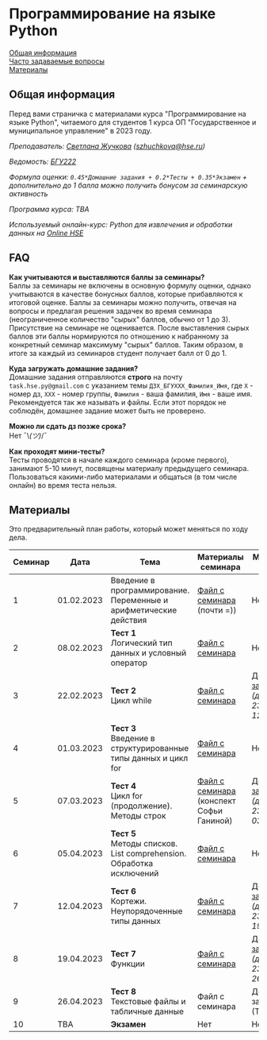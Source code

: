 # Программирование на языке Python 

[Общая информация](#general)  
[Часто задаваемые вопросы](#faq)  
[Материалы](#content)  

<a name="general"/>

## Общая информация

Перед вами страничка с материалами курса "Программирование на языке Python", читаемого для студентов 1 курса ОП "Государственное и муниципальное управление" в 2023 году.

_Преподаватель: [Светлана Жучкова](https://www.hse.ru/staff/lanalob) (szhuchkova@hse.ru)_

_Ведомость: [БГУ222](https://docs.google.com/spreadsheets/d/11PNuKEm0iSWwLvrwMJ1losbMYlQ-ufx9sXFnbUeKXqA/edit?usp=sharing)_

_Формула оценки: `0.45*Домашние задания + 0.2*Тесты + 0.35*Экзамен` + дополнительно до 1 балла можно получить бонусом за семинарскую активность_

_Программа курса: TBA_

_Используемый онлайн-курс: Python для извлечения и обработки данных на [Online HSE](https://online.hse.ru/course/view.php?id=4945)_

<a name="faq"/>

## FAQ
**Как учитываются и выставляются баллы за семинары?**  
Баллы за семинары не включены в основную формулу оценки, однако учитываются в качестве бонусных баллов, которые прибавляются к итоговой оценке. Баллы за семинары можно получить, отвечая на вопросы и предлагая решения задачек во время семинара (неограниченное количество "сырых" баллов, обычно от 1 до 3). Присутствие на семинаре не оценивается. После выставления сырых баллов эти баллы нормируются по отношению к набранному за конкретный семинар максимуму "сырых" баллов. Таким образом, в итоге за каждый из семинаров студент получает балл от 0 до 1. 

**Куда загружать домашние задания?**  
Домашние задания отправляются **строго** на почту `task.hse.py@gmail.com` с указанием темы `ДЗX_БГУXXX_Фамилия_Имя`, где `Х` - номер дз, `ХХХ` - номер группы, `Фамилия` - ваша фамилия, `Имя` - ваше имя. Рекомендуется так же называть и файлы. Если этот порядок не соблюдён, домашнее задание может быть не проверено.

**Можно ли сдать дз позже срока?**  
Нет ¯\\_(ツ)_/¯ 

**Как проходят мини-тесты?**  
Тесты проводятся в начале каждого семинара (кроме первого), занимают 5-10 минут, посвящены материалу предыдущего семинара. Пользоваться какими-либо материалами и общаться (в том числе онлайн) во время теста нельзя.

<a name="content"/>

## Материалы

Это предварительный план работы, который может меняться по ходу дела.

| Семинар | Дата | Тема | Материалы семинара | Материалы на дом | 
|---------|------|------|--------------------|------------------|
| 1 | 01.02.2023 | Введение в программирование. Переменные и арифметические действия | [Файл с семинара](https://disk.yandex.ru/d/ma7hIvGENglFRg) (почти =)) | Нет | 
| 2 | 08.02.2023 | **Тест 1** <br> Логический тип данных и условный оператор | [Файл с семинара](https://disk.yandex.ru/d/MskPnP2Yfdgbpw)| Нет | 
| 3 | 22.02.2023 | **Тест 2** <br> Цикл while | [Файл с семинара](https://disk.yandex.ru/d/MdISldkYLtw6Rg)| [Домашнее задание 1](https://disk.yandex.ru/d/WGUT2XvP10Zatg) <br> _(дедлайн: 23:59 12.03.2023)_| 
| 4 | 01.03.2023 | **Тест 3** <br> Введение в структурированные типы данных и цикл for | [Файл с семинара](https://disk.yandex.ru/d/vs1CuKQV6c2-NA)| Нет | 
| 5 | 07.03.2023 | **Тест 4** <br> Цикл for (продолжение). Методы строк | [Файл с семинара](https://disk.yandex.ru/d/WEbhRxG3dm32ZQ) (конспект Софьи Ганиной)| [Домашнее задание 2](https://disk.yandex.ru/d/b_AnB9eSXPs2vQ) <br> _(дедлайн: 23:59 03.04.2023)_| 
| 6 | 05.04.2023 | **Тест 5** <br> Методы списков. List comprehension. Обработка исключений | [Файл с семинара](https://disk.yandex.ru/d/wm33q7ND7LiWdg)| Нет | 
| 7 | 12.04.2023 | **Тест 6** <br> Кортежи. Неупорядоченные типы данных | [Файл с семинара](https://disk.yandex.ru/d/L8ZouLfcd2_UGA)| [Домашнее задание 3](https://disk.yandex.ru/d/gBVT8zFL7mu5pQ)<br> _(дедлайн: 23:59 19.04.2023)_| 
| 8 | 19.04.2023 | **Тест 7** <br> Функции | [Файл с семинара](https://disk.yandex.ru/d/PF7A4SH7wUGMDQ)| [Домашнее задание 4](https://disk.yandex.ru/d/iq_hmTJL_DOF5Q) <br> _(дедлайн: 23:59 26.04.2023)_| 
| 9 | 26.04.2023 | **Тест 8** <br> Текстовые файлы и табличные данные | Файл с семинара | Домашнее задание 5 (ТВА) | 
| 10 | TBA | **Экзамен** | Нет | Нет |
